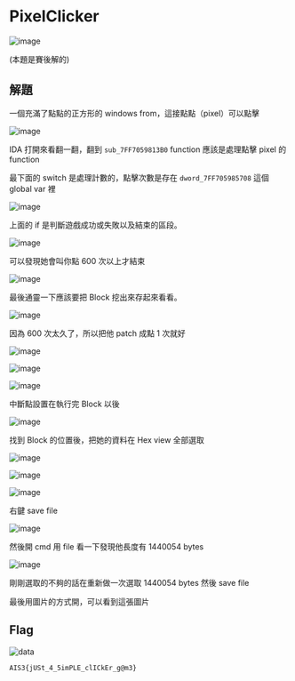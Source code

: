 # PixelClicker
![image](https://github.com/Jimmy01240397/CTF-writeup/assets/57281249/0728f691-eff5-4ab0-bf26-40d4f319bf19)

(本題是賽後解的)

## 解題
一個充滿了點點的正方形的 windows from，這接點點（pixel）可以點擊

![image](https://github.com/Jimmy01240397/CTF-writeup/assets/57281249/70b2aa04-a4ef-4707-b492-3310618aab71)

IDA 打開來看翻一翻，翻到 `sub_7FF7059813B0` function 應該是處理點擊 pixel 的 function

最下面的 switch 是處理計數的，點擊次數是存在 `dword_7FF705985708` 這個 global var 裡

![image](https://github.com/Jimmy01240397/CTF-writeup/assets/57281249/72ef7d61-735f-4649-9ca6-dd9e3da2cf97)

上面的 if 是判斷遊戲成功或失敗以及結束的區段。

![image](https://github.com/Jimmy01240397/CTF-writeup/assets/57281249/4913f88e-2945-467c-9551-db008456d441)

可以發現她會叫你點 600 次以上才結束

![image](https://github.com/Jimmy01240397/CTF-writeup/assets/57281249/cebb170d-f9e5-4d24-9c0e-16dc496086d8)

最後通靈一下應該要把 Block 挖出來存起來看看。

![image](https://github.com/Jimmy01240397/CTF-writeup/assets/57281249/8a2b2ffe-f6c7-4280-a7e2-b064a5a31978)

因為 600 次太久了，所以把他 patch 成點 1 次就好

![image](https://github.com/Jimmy01240397/CTF-writeup/assets/57281249/8a2f7627-1cb1-4f23-ad2f-32cc5bba516f)

![image](https://github.com/Jimmy01240397/CTF-writeup/assets/57281249/c118eb07-af8f-43a5-a301-408297ae95b8)

![image](https://github.com/Jimmy01240397/CTF-writeup/assets/57281249/1923ca83-0adb-4a3c-813c-b9014645ac59)

中斷點設置在執行完 Block 以後

![image](https://github.com/Jimmy01240397/CTF-writeup/assets/57281249/176512aa-3f28-4a07-8d75-f4102b91f56e)

找到 Block 的位置後，把她的資料在 Hex view 全部選取

![image](https://github.com/Jimmy01240397/CTF-writeup/assets/57281249/6b4260c2-15a7-4c4a-af95-7ca64b8ff9ca)

![image](https://github.com/Jimmy01240397/CTF-writeup/assets/57281249/7707d000-ab8a-49d5-b674-e6c9ac516952)

![image](https://github.com/Jimmy01240397/CTF-writeup/assets/57281249/1296e037-2f79-47c1-b3cc-65e3537b379c)

右鍵 save file

![image](https://github.com/Jimmy01240397/CTF-writeup/assets/57281249/eb7411d6-450e-4917-a7ec-a131264fd044)

然後開 cmd 用 file 看一下發現他長度有 1440054 bytes

![image](https://github.com/Jimmy01240397/CTF-writeup/assets/57281249/73d6157e-ce99-45f2-b95e-5702cce3484f)

剛剛選取的不夠的話在重新做一次選取 1440054 bytes 然後 save file

最後用圖片的方式開，可以看到這張圖片

## Flag

![data](https://github.com/Jimmy01240397/CTF-writeup/assets/57281249/82b2e164-ad8f-41ec-a2a5-f6f7188b1c65)

`AIS3{jUSt_4_5imPLE_clICkEr_g@m3}`
